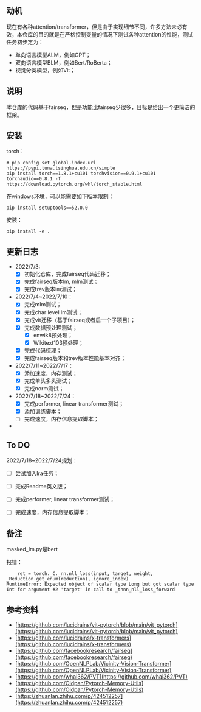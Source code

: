 

## 动机

现在有各种attention/transformer，但是由于实现细节不同，许多方法未必有效，本仓库的目的就是在严格控制变量的情况下测试各种attention的性能，测试任务初步定为：

- 单向语言模型ALM，例如GPT；
- 双向语言模型BLM，例如Bert/RoBerta；
- 视觉分类模型，例如Vit；



## 说明

本仓库的代码基于fairseq，但是功能比fairseq少很多，目标是给出一个更简洁的框架。



## 安装

torch：

```
# pip config set global.index-url https://pypi.tuna.tsinghua.edu.cn/simple
pip install torch==1.8.1+cu101 torchvision==0.9.1+cu101 torchaudio==0.8.1 -f https://download.pytorch.org/whl/torch_stable.html
```

在windows环境，可以能需要如下版本限制：

```
pip install setuptools==52.0.0
```

安装：

```
pip install -e .
```



## 更新日志

- 2022/7/3: 
  - [x] 初始化仓库，完成fairseq代码迁移；
  - [x] 完成fairseq版本lm, mlm测试；
  - [x] 完成trev版本lm测试；
- 2022/7/4~2022/7/10：
  - [x] 完成mlm测试；
  - [x] 完成char level lm测试；
  - [x] 完成vit迁移（基于fairseq或者启一个子项目）；
  - [x] 完成数据预处理测试；
    - [x] enwik8预处理；
    - [x] Wikitext103预处理；
  - [x] 完成代码梳理；
  - [x] 完成fairseq版本和trev版本性能基本对齐；
- 2022/7/11~2022/7/17：
  - [x] 添加速度，内存测试；
  - [x] 完成单头多头测试；
  - [x] 完成norm测试；
- 2022/7/18~2022/7/24：
  - [x] 完成performer, linear transformer测试；
  - [x] 添加训练脚本；
  - [ ] 完成速度，内存信息提取脚本；
- 



## To DO

2022/7/18~2022/7/24规划：

- [ ] 尝试加入lra任务；
- [ ] 完成Readme英文版；
- [ ] 完成performer, linear transformer测试；
- [ ] 完成速度，内存信息提取脚本；



## 备注

masked_lm.py是bert

报错：

```
    ret = torch._C._nn.nll_loss(input, target, weight, _Reduction.get_enum(reduction), ignore_index)
RuntimeError: Expected object of scalar type Long but got scalar type Int for argument #2 'target' in call to _thnn_nll_loss_forward

```



## 参考资料

- [https://github.com/lucidrains/vit-pytorch/blob/main/vit_pytorch](https://github.com/lucidrains/vit-pytorch/blob/main/vit_pytorch)
- [https://github.com/lucidrains/x-transformers](https://github.com/lucidrains/x-transformers)
- [https://github.com/facebookresearch/fairseq](https://github.com/facebookresearch/fairseq)
- [https://github.com/OpenNLPLab/Vicinity-Vision-Transformer](https://github.com/OpenNLPLab/Vicinity-Vision-Transformer)
- [https://github.com/whai362/PVT](https://github.com/whai362/PVT)
- [https://github.com/Oldpan/Pytorch-Memory-Utils](https://github.com/Oldpan/Pytorch-Memory-Utils)
- [https://zhuanlan.zhihu.com/p/424512257](https://zhuanlan.zhihu.com/p/424512257)





